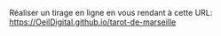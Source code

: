 Réaliser un tirage en ligne en vous rendant à cette URL:
https://OeilDigital.github.io/tarot-de-marseille
